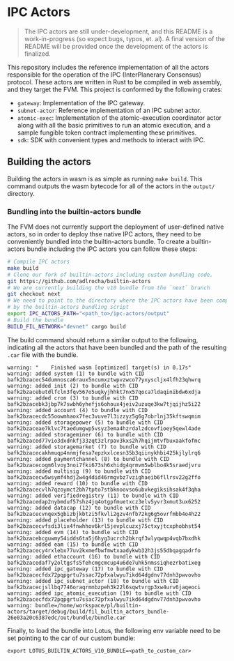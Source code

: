 # IPC Actors
> The IPC actors are still under-development, and this README is a work-in-progress (so expect bugs, typos, et. al). A final version of the README will be provided once the development of the actors is finalized.

This repository includes the reference implementation of all the actors responsible for the operation of the IPC (InterPlanerary Consensus) protocol. These actors are written in Rust to be compiled in web assembly, and they target the FVM. This project is conformed by the following crates:
- `gateway`: Implementation of the IPC gateway.
- `subnet-actor`: Reference implementation of an IPC subnet actor.
- `atomic-exec`: Implementation of the atomic-execution coordinator actor along with all the basic primitives to run an atomic execution, and a sample fungible token contract implementing these primitives.
- `sdk`: SDK with convenient types and methods to interact with IPC.

## Building the actors
Building the actors in wasm is as simple as running `make build`. This command outputs the wasm bytecode for all of the actors in the `output/` directory.

### Bundling into the builtin-actors bundle
The FVM does not currently support the deployment of user-defined native actors, so in order to deploy thse native IPC actors, they need to be conveniently bundled into the builtin-actors bundle. To create a builtin-actors bundle including the IPC actors you can follow these steps: 
```bash
# Compile IPC actors
make build
# Clone our fork of builtin-actors including custom bundling code.
git https://github.com/adlrocha/builtin-actors
# We are currently building the v10 bundle from the `next` branch
git checkout next
# We need to point to the directory where the IPC actors have been compiled so they can be picked update
# by the builtin-actors bundling script
export IPC_ACTORS_PATH="<path_to>/ipc-actors/output"
# Build the bundle
BUILD_FIL_NETWORK="devnet" cargo build
```
The build command should return a similar output to the following, indicating all the actors that have been bundled and the path of the resulting `.car` file with the bundle.
```
warning: "    Finished wasm [optimized] target(s) in 0.17s"
warning: added system (1) to bundle with CID bafk2bzacec54dumnosca6raux5ncumxztwpvzwco77yxyscljx4lfh23qhwrq
warning: added init (2) to bundle with CID bafk2bzacebutdlfcln3fqv567o5uqkyjhhkt7nx57qoca7ldaqinibdw6xdja
warning: added cron (3) to bundle with CID bafk2bzacebk3jbp7k7swbh6yhefjs6ohoux4jeiv2uzuqe3kw7tjqijhz5i22
warning: added account (4) to bundle with CID bafk2bzacecdc55oowmhaox7fec3vuve7l3izzyz5g6g7obrlnj35kftswqmim
warning: added storagepower (5) to bundle with CID bafk2bzaceae7klvc7taedumgwp5vsyz3ema4hzrdalzdcovfioey5qewl4ade
warning: added storageminer (6) to bundle with CID bafk2bzaced77vio3dxdnkfj33zqt3zlrpav3kxs2h7hqijmtvfbuxaakfofmc
warning: added storagemarket (7) to bundle with CID bafk2bzacecakhmuqp4nnmjfesa7epzkxlcesn35b3qiinykhbi425kjlylrq6
warning: added paymentchannel (8) to bundle with CID bafk2bzacecogm6lvoy3noi7fki673sh6xhidg4qrmvm5wblbo4k5sraedjvru
warning: added multisig (9) to bundle with CID bafk2bzacecw5wsymf4hdj2w4g4did46rmgvbz7vzighaeib6fllrsv22g2ffo
warning: added reward (10) to bundle with CID bafk2bzacecvlh7qzoymct2bh7tpto7stbknoovso6ubvkegiksihsak4f3qha
warning: added verifiedregistry (11) to bundle with CID bafk2bzacedap2nybmduf57shz4jq4otgpfmuetxcz3elv5yvr3xmut3ux6252
warning: added datacap (12) to bundle with CID bafk2bzacecvnqex5gbizbjkbtzi5fkvli2gzv4nfb72kg6g5ovrfmbb4o4h22
warning: added placeholder (13) to bundle with CID bafk2bzacecvfsdi3lix4fnwhhov6krl5jevplcuzxj75ctxyjtcxphobhst54
warning: added evm (14) to bundle with CID bafk2bzacebcguwmy54idds6ta5j6hyg3ucrch2bkrqf3wlyqwqp4vqb7bxdhk
warning: added eam (15) to bundle with CID bafk2bzacecy4rxlebx77uv2kxmefbwfmwtxaadykwb32h3js55dbqagqadrfo
warning: added ethaccount (16) to bundle with CID bafk2bzacedaf7y2oltgsfs5fehcmgcmcup4u6de7uhk5nmssiqhezrbatixeg
warning: added ipc_gateway (17) to bundle with CID bafk2bzacecfdx72pqpgrtu7ssac72pfxalwyu7ikd64dgdnv77dnh3pwvovho
warning: added ipc_subnet_actor (18) to bundle with CID bafk2bzacecjsllbq7746oraqrmnbzpeh3k22l6sqwtvrgp3xw4urv6jaqeoci
warning: added ipc_atomic_execution (19) to bundle with CID bafk2bzacecfdx72pqpgrtu7ssac72pfxalwyu7ikd64dgdnv77dnh3pwvovho
warning: bundle=/home/workspace/pl/builtin-actors/target/debug/build/fil_builtin_actors_bundle-26e03a20c6387edc/out/bundle/bundle.car
```
Finally, to load the bundle into Lotus, the following env variable need to be set pointing to the car of our custom bundle:
```
export LOTUS_BUILTIN_ACTORS_V10_BUNDLE=<path_to_custom_car>
```
